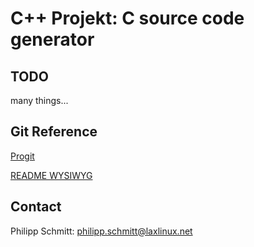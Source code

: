 C++ Projekt: C source code generator
===


TODO
---
many things...


Git Reference
--
[Progit](http://progit.org/book/)

[README WYSIWYG](http://github.github.com/github-flavored-markdown/preview.html)


Contact
---
Philipp Schmitt: philipp.schmitt@laxlinux.net

